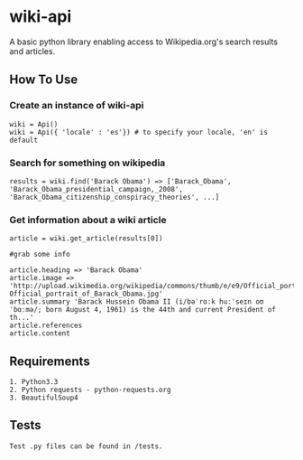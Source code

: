 # wiki-api

A basic python library enabling access to Wikipedia.org's search results and articles.

## How To Use

### Create an instance of wiki-api

    wiki = Api()
    wiki = Api({ 'locale' : 'es'}) # to specify your locale, 'en' is default

### Search for something on wikipedia

    results = wiki.find('Barack Obama') => ['Barack_Obama', 'Barack_Obama_presidential_campaign,_2008', 'Barack_Obama_citizenship_conspiracy_theories', ...]

### Get information about a wiki article

    article = wiki.get_article(results[0])

    #grab some info

    article.heading => 'Barack Obama' 
    article.image => 'http://upload.wikimedia.org/wikipedia/commons/thumb/e/e9/Official_portrait_of_Barack_Obama.jpg/220px-Official_portrait_of_Barack_Obama.jpg'
    article.summary 'Barack Hussein Obama II (i/bəˈrɑːk huːˈseɪn oʊˈbɑːmə/; born August 4, 1961) is the 44th and current President of th...'
    article.references
    article.content 


## Requirements

    1. Python3.3
    2. Python requests - python-requests.org
    3. BeautifulSoup4

## Tests

    Test .py files can be found in /tests.


